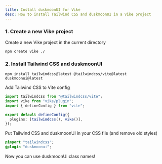 ```yaml
---
title: Install duskmoonUI for Vike
desc: How to install Tailwind CSS and duskmoonUI in a Vike project
---
```


<script>
  import Translate from "$components/Translate.svelte"
</script>

### 1. Create a new Vike project

Create a new Vike project in the current directory

```sh:Terminal
npm create vike ./
```

### 2. Install Tailwind CSS and duskmoonUI

```sh:Terminal
npm install tailwindcss@latest @tailwindcss/vite@latest duskmoonui@latest
```

Add Tailwind CSS to Vite config

```ts:vite.config.ts
import tailwindcss from "@tailwindcss/vite";
import vike from "vike/plugin";
import { defineConfig } from "vite";

export default defineConfig({
  plugins: [tailwindcss(), vike()],
});
```

Put Tailwind CSS and duskmoonUI in your CSS file (and remove old styles)

```postcss:renderer/Layout.css
@import "tailwindcss";
@plugin "duskmoonui";
```

Now you can use duskmoonUI class names!
